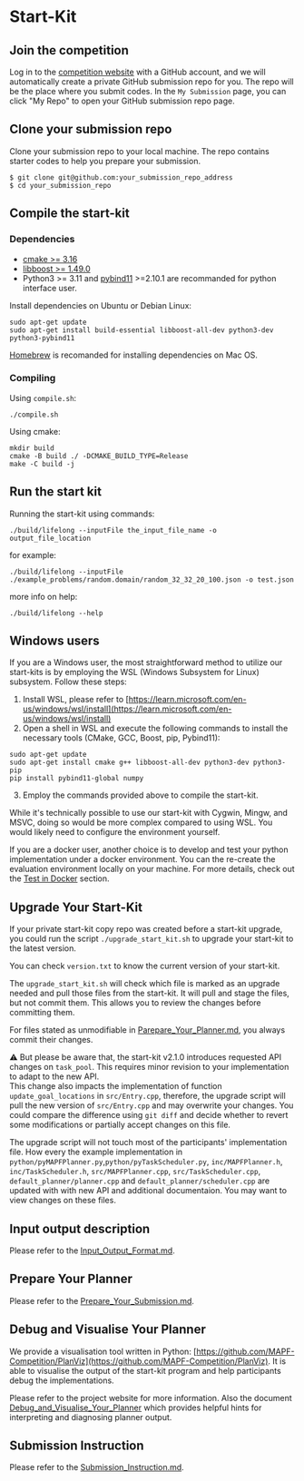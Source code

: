 # Start-Kit

## Join the competition

Log in to the [competition website](http://www.leagueofrobotrunners.org/) with a GitHub account, and we will automatically create a private GitHub submission repo for you.
The repo will be the place where you submit codes. In the `My Submission` page, you can click "My Repo" to open your GitHub submission repo page.

## Clone your submission repo

Clone your submission repo to your local machine. The repo contains starter codes to help you prepare your submission.

```
$ git clone git@github.com:your_submission_repo_address
$ cd your_submission_repo
```

## Compile the start-kit

### Dependencies

- [cmake >= 3.16](https://cmake.org/)
- [libboost >= 1.49.0](https://www.boost.org/)
- Python3 >= 3.11 and [pybind11](https://pybind11.readthedocs.io/en/stable/) >=2.10.1 are recommanded for python interface user.

Install dependencies on Ubuntu or Debian Linux:
```shell
sudo apt-get update
sudo apt-get install build-essential libboost-all-dev python3-dev python3-pybind11 
```

[Homebrew](https://brew.sh/) is recomanded for installing dependencies on Mac OS.

### Compiling

Using `compile.sh`:
```shell
./compile.sh
```

Using cmake: 
```shell
mkdir build
cmake -B build ./ -DCMAKE_BUILD_TYPE=Release
make -C build -j
```

## Run the start kit

Running the start-kit using commands: 
```shell
./build/lifelong --inputFile the_input_file_name -o output_file_location
```

for example:
```shell
./build/lifelong --inputFile ./example_problems/random.domain/random_32_32_20_100.json -o test.json
```

more info on help:
```shell
./build/lifelong --help
```

## Windows users
If you are a Windows user, the most straightforward method to utilize our start-kits is by employing the WSL (Windows Subsystem for Linux) subsystem. Follow these steps:
1. Install WSL, please refer to [https://learn.microsoft.com/en-us/windows/wsl/install](https://learn.microsoft.com/en-us/windows/wsl/install)
2. Open a shell in WSL and execute the following commands to install the necessary tools (CMake, GCC, Boost, pip, Pybind11):
```shell
sudo apt-get update
sudo apt-get install cmake g++ libboost-all-dev python3-dev python3-pip
pip install pybind11-global numpy
```
3. Employ the commands provided above to compile the start-kit.

While it's technically possible to use our start-kit with Cygwin, Mingw, and MSVC, doing so would be more complex compared to using WSL. You would likely need to configure the environment yourself.

If you are a docker user, another choice is to develop and test your python implementation under a docker environment. You can the re-create the evaluation environment locally on your machine. For more details, check out the [Test in Docker](./Prepare_Your_Submission.md#test-in-docker) section.

## Upgrade Your Start-Kit

If your private start-kit copy repo was created before a start-kit upgrade, you could run the script `./upgrade_start_kit.sh` to upgrade your start-kit to the latest version.

You can check `version.txt` to know the current version of your start-kit.

The `upgrade_start_kit.sh` will check which file is marked as an upgrade needed and pull those files from the start-kit. It will pull and stage the files, but not commit them. This allows you to review the changes before committing them. 

For files stated as unmodifiable in [Parepare_Your_Planner.md](./Prepare_Your_Submission.md), you always commit their changes.

⚠️ But please be aware that, the start-kit v2.1.0 introduces requested API changes on `task_pool`. This requires minor revision to your implementation to adapt to the new API.  
This change also impacts the implementation of function `update_goal_locations` in `src/Entry.cpp`, therefore, the upgrade script will pull the new version of `src/Entry.cpp` and may overwrite your changes. You could compare the difference using `git diff` and decide whether to revert some modifications or partially accept changes on this file. 

The upgrade script will not touch most of the participants' implementation file.
How every the example implementation in `python/pyMAPFPlanner.py`,`python/pyTaskScheduler.py`, `inc/MAPFPlanner.h`, `inc/TaskScheduler.h`, `src/MAPFPlanner.cpp`, `src/TaskScheduler.cpp`, `default_planner/planner.cpp` and `default_planner/scheduler.cpp` are updated with with new API and additional documentaion. You may want to view changes on these files. 

## Input output description

Please refer to the [Input_Output_Format.md](./Input_Output_Format.md).

## Prepare Your Planner

Please refer to the [Prepare_Your_Submission.md](./Prepare_Your_Submission.md).

## Debug and Visualise Your Planner
We provide a visualisation tool written in Python: [https://github.com/MAPF-Competition/PlanViz](https://github.com/MAPF-Competition/PlanViz).
It is able to visualise the output of the start-kit program and help participants debug the implementations. 

Please refer to the project website for more information. Also the document [Debug_and_Visualise_Your_Planner](./Debug_and_Visualise_Your_Planner.md) which provides helpful hints for interpreting and diagnosing planner output.

## Submission Instruction

Please refer to the [Submission_Instruction.md](./Submission_Instruction.md).



